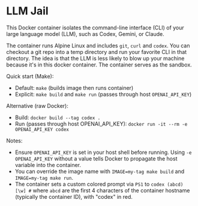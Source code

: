 # LLM Jail

This Docker container isolates the command-line interface (CLI) of your large language model (LLM), such as Codex, Gemini, or Claude.

The container runs Alpine Linux and includes `git`, `curl` and `codex`. You can checkout a git repo into a temp directory and run your favorite CLI in that directory. The idea is that the LLM is less likely to blow up your machine because it's in this docker container. The container serves as the sandbox.

Quick start (Make):

- Default: `make` (builds image then runs container)
- Explicit: `make build` and `make run` (passes through host `OPENAI_API_KEY`)

Alternative (raw Docker):

- Build: `docker build --tag codex .`
- Run (passes through host OPENAI_API_KEY): `docker run -it --rm -e OPENAI_API_KEY codex`

Notes:

- Ensure `OPENAI_API_KEY` is set in your host shell before running. Using `-e OPENAI_API_KEY` without a value tells Docker to propagate the host variable into the container.
- You can override the image name with `IMAGE=my-tag make build` and `IMAGE=my-tag make run`.
- The container sets a custom colored prompt via `PS1` to `codex (abcd) [\w] #` where `abcd` are the first 4 characters of the container hostname (typically the container ID), with "codex" in red.
